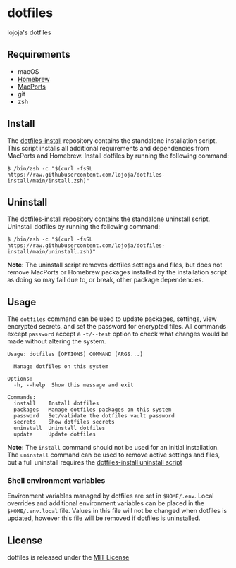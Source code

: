 # dotfiles

lojoja's dotfiles

## Requirements

- macOS
- [Homebrew](https://brew.sh)
- [MacPorts](https://macports.org)
- git
- zsh

## Install

The [dotfiles-install](https://github.com/lojoja/dotfiles-install) repository contains the standalone installation script. This script installs all additional requirements and dependencies from MacPorts and Homebrew. Install dotfiles by running the following command:

```
$ /bin/zsh -c "$(curl -fsSL https://raw.githubusercontent.com/lojoja/dotfiles-install/main/install.zsh)"
```

## Uninstall

The [dotfiles-install](https://github.com/lojoja/dotfiles-install) repository contains the standalone uninstall script. Uninstall dotfiles by running the following command:

```
$ /bin/zsh -c "$(curl -fsSL https://raw.githubusercontent.com/lojoja/dotfiles-install/main/uninstall.zsh)"
```

**Note:** The uninstall script removes dotfiles settings and files, but does not remove MacPorts or Homebrew packages installed by the installation script as doing so may fail due to, or break, other package dependencies.

## Usage

The `dotfiles` command can be used to update packages, settings, view encrypted secrets, and set the password for encrypted files. All commands except `password` accept a `-t/--test` option to check what changes would be made without altering the system.

```
Usage: dotfiles [OPTIONS] COMMAND [ARGS...]

  Manage dotfiles on this system

Options:
  -h, --help  Show this message and exit

Commands:
  install    Install dotfiles
  packages   Manage dotfiles packages on this system
  password   Set/validate the dotfiles vault password
  secrets    Show dotfiles secrets
  uninstall  Uninstall dotfiles
  update     Update dotfiles
```

**Note:** The `install` command should not be used for an initial installation. The `uninstall` command can be used to remove active settings and files, but a full uninstall requires the [dotfiles-install uninstall script](#Uninstall)

### Shell environment variables

Environment variables managed by dotfiles are set in `$HOME/.env`. Local overrides and additional environment variables can be placed in the `$HOME/.env.local` file. Values in this file will not be changed when dotfiles is updated, however this file will be removed if dotfiles is uninstalled.

## License

dotfiles is released under the [MIT License](./LICENSE)
